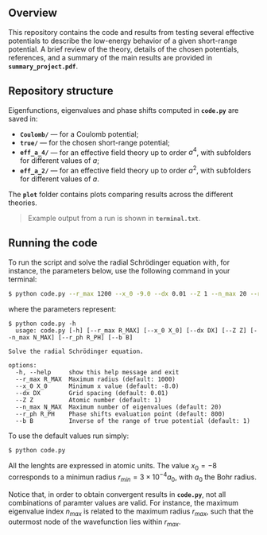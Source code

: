 ## Overview

This repository contains the code and results from testing several effective potentials to describe the low-energy behavior of a given short-range potential. A brief review of the theory, details of the chosen potentials, references, and a summary of the main results are provided in **`summary_project.pdf`**.

## Repository structure

Eigenfunctions, eigenvalues and phase shifts computed in **`code.py`** are saved in:

- **`Coulomb/`** — for a Coulomb potential; 
- **`true/`** — for the chosen short-range potential;  
- **`eff_a_4/`** — for an effective field theory up to order $a^4$, with subfolders for different values of $a$;
- **`eff_a_2/`** — for an effective field theory up to order $a^2$, with subfolders for different values of $a$.

The **`plot`** folder contains plots comparing results across the different theories.

> Example output from a run is shown in **`terminal.txt`**.

## Running the code

To run the script and solve the radial Schrödinger equation with, for instance, the parameters below, use the following command in your terminal:

```bash
$ python code.py --r_max 1200 --x_0 -9.0 --dx 0.01 --Z 1 --n_max 20 --r_ph 800 --b 1
```
where the parameters represent:
```console
$ python code.py -h
  usage: code.py [-h] [--r_max R_MAX] [--x_0 X_0] [--dx DX] [--Z Z] [--n_max N_MAX] [--r_ph R_PH] [--b B]

Solve the radial Schrödinger equation.

options:
  -h, --help     show this help message and exit
  --r_max R_MAX  Maximum radius (default: 1000)
  --x_0 X_0      Minimum x value (default: -8.0)
  --dx DX        Grid spacing (default: 0.01)
  --Z Z          Atomic number (default: 1)
  --n_max N_MAX  Maximum number of eigenvalues (default: 20)
  --r_ph R_PH    Phase shifts evaluation point (default: 800)
  --b B          Inverse of the range of true potential (default: 1)
```

To use the default values run simply:
```bash
$ python code.py 
```
All the lenghts are expressed in atomic units. The value $x_0 = -8$ corresponds to a minimun radius $r_{min} = 3 \times 10^{-4} a_0$, with $a_0$ the Bohr radius.

Notice that, in order to obtain convergent results in **`code.py`**, not all combinations of paramter values are valid. For instance, the maximum eigenvalue index $n_{max}$ is related to the maximum radius $r_{max}$, such that the outermost node of the wavefunction lies within $r_{max}$.


